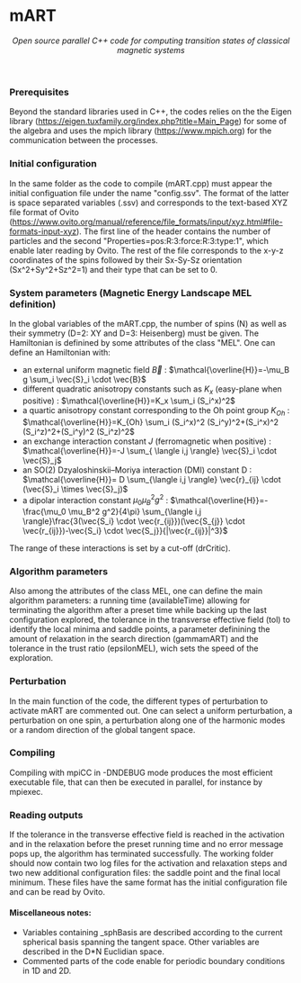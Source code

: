 # mART
<header>
    
_Open source parallel C++ code for computing transition states of classical magnetic systems_
</header>

### Prerequisites
Beyond the standard libraries used in C++, the codes relies on the the Eigen library (https://eigen.tuxfamily.org/index.php?title=Main_Page) for some of the algebra and uses the mpich library (https://www.mpich.org) for the communication between the processes.


### Initial configuration
In the same folder as the code to compile (mART.cpp) must appear the initial configuation file under the name "config.ssv". The format of the latter is space separated variables (.ssv) and corresponds to the text-based XYZ file format of Ovito (https://www.ovito.org/manual/reference/file_formats/input/xyz.html#file-formats-input-xyz). The first line of the header contains the number of particles and the second "Properties=pos:R:3:force:R:3:type:1", which enable later reading by Ovito. The rest of the file corresponds to the x-y-z coordinates of the spins followed by their Sx-Sy-Sz orientation (Sx^2+Sy^2+Sz^2=1) and their type that can be set to 0.


### System parameters (Magnetic Energy Landscape MEL definition)
In the global variables of the mART.cpp, the number of spins (N) as well as their symmetry (D=2: XY and D=3: Heisenberg) must be given. The Hamiltonian is definined by some attributes of the class "MEL". One can define an Hamiltonian with:
- an external uniform magnetic field $\vec{B}$ : $\mathcal{\overline{H}}=-\mu_B g \sum_i \vec{S}_i \cdot \vec{B}$
- different quadratic anisotropy constants such as $K_x$ (easy-plane when positive) : $\mathcal{\overline{H}}=K_x \sum_i (S_i^x)^2$ 
- a quartic anisotropy constant corresponding to the Oh point group $K_{Oh}$ : $\mathcal{\overline{H}}=K_{Oh} \sum_i (S_i^x)^2 (S_i^y)^2+(S_i^x)^2 (S_i^z)^2+(S_i^y)^2 (S_i^z)^2$
- an exchange interaction constant $J$ (ferromagnetic when positive) : $\mathcal{\overline{H}}=-J \sum_{ \langle i,j \rangle} \vec{S}_i \cdot \vec{S}_j$ 
- an SO(2) Dzyaloshinskii–Moriya interaction (DMI) constant D : $\mathcal{\overline{H}}= D \sum_{\langle i,j \rangle} \vec{r}_{ij} \cdot (\vec{S}_i \times \vec{S}_j)$
- a dipolar interaction constant $\mu_0 \mu_B^2 g^2$ :  $\mathcal{\overline{H}}=-\frac{\mu_0 \mu_B^2 g^2}{4\pi} \sum_{\langle i,j \rangle}\frac{3(\vec{S_i} \cdot \vec{r_{ij}})(\vec{S_{j}} \cdot \vec{r_{ij}})-\vec{S_i} \cdot \vec{S_j}}{|\vec{r_{ij}}|^3}$
  
The range of these interactions is set by a cut-off (drCritic).

### Algorithm parameters
Also among the attributes of the class MEL, one can define the main algorithm parameters: a running time (availableTime) allowing for terminating the algorithm after a preset time while backing up the last configuration explored, the tolerance in the transverse effective field (tol) to identify the local minima and saddle points, a parameter definining the amount of relaxation in the search direction (gammamART) and the tolerance in the trust ratio (epsilonMEL), wich sets the speed of the exploration.

### Perturbation
In the main function of the code, the different types of perturbation to activate mART are commented out. One can select a uniform perturbation, a perturbation on one spin, a perturbation along one of the harmonic modes or a random direction of the global tangent space. 

    
### Compiling
Compiling with mpiCC in -DNDEBUG mode produces the most efficient executable file, that can then be executed in parallel, for instance by mpiexec. 


### Reading outputs
If the tolerance in the transverse effective field is reached in the activation and in the relaxation before the preset running time and no error message pops up, the algorithm has terminated successfully. The working folder should now contain two log files for the activation and relaxation steps and two new additional configuration files: the saddle point and the final local minimum. These files have the same format has the initial configuration file and can be read by Ovito. 



#### Miscellaneous notes:
- Variables containing _sphBasis are described according to the current spherical basis spanning the tangent space. Other variables are described in the D*N Euclidian space. 
- Commented parts of the code enable for periodic boundary conditions in 1D and 2D.  
